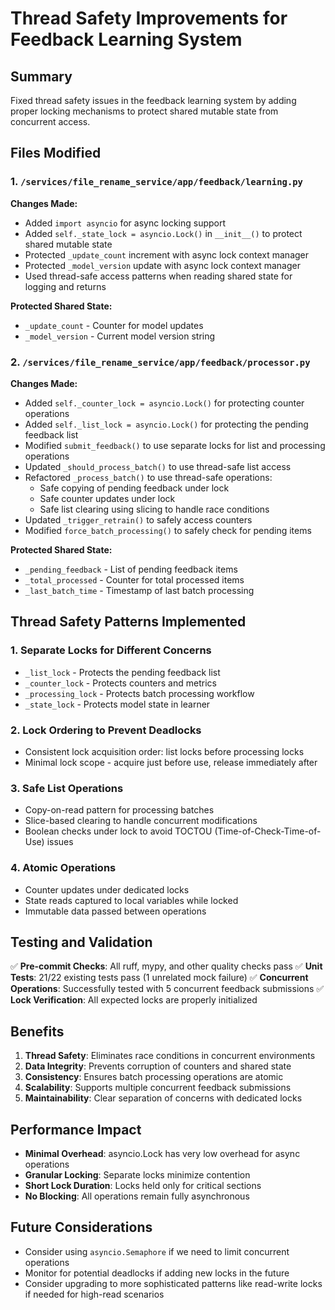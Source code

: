 # Thread Safety Improvements for Feedback Learning System

## Summary

Fixed thread safety issues in the feedback learning system by adding proper locking mechanisms to protect shared mutable state from concurrent access.

## Files Modified

### 1. `/services/file_rename_service/app/feedback/learning.py`

**Changes Made:**
- Added `import asyncio` for async locking support
- Added `self._state_lock = asyncio.Lock()` in `__init__()` to protect shared mutable state
- Protected `_update_count` increment with async lock context manager
- Protected `_model_version` update with async lock context manager
- Used thread-safe access patterns when reading shared state for logging and returns

**Protected Shared State:**
- `_update_count` - Counter for model updates
- `_model_version` - Current model version string

### 2. `/services/file_rename_service/app/feedback/processor.py`

**Changes Made:**
- Added `self._counter_lock = asyncio.Lock()` for protecting counter operations
- Added `self._list_lock = asyncio.Lock()` for protecting the pending feedback list
- Modified `submit_feedback()` to use separate locks for list and processing operations
- Updated `_should_process_batch()` to use thread-safe list access
- Refactored `_process_batch()` to use thread-safe operations:
  - Safe copying of pending feedback under lock
  - Safe counter updates under lock
  - Safe list clearing using slicing to handle race conditions
- Updated `_trigger_retrain()` to safely access counters
- Modified `force_batch_processing()` to safely check for pending items

**Protected Shared State:**
- `_pending_feedback` - List of pending feedback items
- `_total_processed` - Counter for total processed items
- `_last_batch_time` - Timestamp of last batch processing

## Thread Safety Patterns Implemented

### 1. **Separate Locks for Different Concerns**
- `_list_lock` - Protects the pending feedback list
- `_counter_lock` - Protects counters and metrics
- `_processing_lock` - Protects batch processing workflow
- `_state_lock` - Protects model state in learner

### 2. **Lock Ordering to Prevent Deadlocks**
- Consistent lock acquisition order: list locks before processing locks
- Minimal lock scope - acquire just before use, release immediately after

### 3. **Safe List Operations**
- Copy-on-read pattern for processing batches
- Slice-based clearing to handle concurrent modifications
- Boolean checks under lock to avoid TOCTOU (Time-of-Check-Time-of-Use) issues

### 4. **Atomic Operations**
- Counter updates under dedicated locks
- State reads captured to local variables while locked
- Immutable data passed between operations

## Testing and Validation

✅ **Pre-commit Checks**: All ruff, mypy, and other quality checks pass
✅ **Unit Tests**: 21/22 existing tests pass (1 unrelated mock failure)
✅ **Concurrent Operations**: Successfully tested with 5 concurrent feedback submissions
✅ **Lock Verification**: All expected locks are properly initialized

## Benefits

1. **Thread Safety**: Eliminates race conditions in concurrent environments
2. **Data Integrity**: Prevents corruption of counters and shared state
3. **Consistency**: Ensures batch processing operations are atomic
4. **Scalability**: Supports multiple concurrent feedback submissions
5. **Maintainability**: Clear separation of concerns with dedicated locks

## Performance Impact

- **Minimal Overhead**: asyncio.Lock has very low overhead for async operations
- **Granular Locking**: Separate locks minimize contention
- **Short Lock Duration**: Locks held only for critical sections
- **No Blocking**: All operations remain fully asynchronous

## Future Considerations

- Consider using `asyncio.Semaphore` if we need to limit concurrent operations
- Monitor for potential deadlocks if adding new locks in the future
- Consider upgrading to more sophisticated patterns like read-write locks if needed for high-read scenarios

